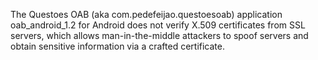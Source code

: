 The Questoes OAB (aka com.pedefeijao.questoesoab) application oab_android_1.2 for Android does not verify X.509 certificates from SSL servers, which allows man-in-the-middle attackers to spoof servers and obtain sensitive information via a crafted certificate.